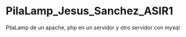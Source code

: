 # PilaLamp_Jesus_Sanchez_ASIR1
 PilaLamp  de un apache, php en un servidor y otro servidor con mysql
